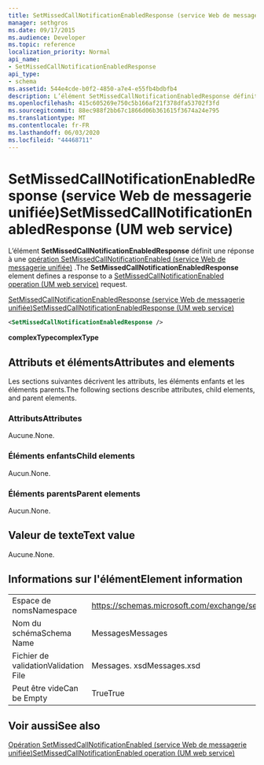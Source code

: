 ```yaml
---
title: SetMissedCallNotificationEnabledResponse (service Web de messagerie unifiée)
manager: sethgros
ms.date: 09/17/2015
ms.audience: Developer
ms.topic: reference
localization_priority: Normal
api_name:
- SetMissedCallNotificationEnabledResponse
api_type:
- schema
ms.assetid: 544e4cde-b0f2-4850-a7e4-e55fb4bdbfb4
description: L’élément SetMissedCallNotificationEnabledResponse définit une réponse à une opération SetMissedCallNotificationEnabled (service Web de messagerie unifiée).
ms.openlocfilehash: 415c605269e750c5b166af21f378dfa53702f3fd
ms.sourcegitcommit: 88ec988f2bb67c1866d06b361615f3674a24e795
ms.translationtype: MT
ms.contentlocale: fr-FR
ms.lasthandoff: 06/03/2020
ms.locfileid: "44468711"
---
```

# <a name="setmissedcallnotificationenabledresponse-um-web-service"></a><span data-ttu-id="84110-103">SetMissedCallNotificationEnabledResponse (service Web de messagerie unifiée)</span><span class="sxs-lookup"><span data-stu-id="84110-103">SetMissedCallNotificationEnabledResponse (UM web service)</span></span>

<span data-ttu-id="84110-104">L’élément **SetMissedCallNotificationEnabledResponse** définit une réponse à une [opération SetMissedCallNotificationEnabled (service Web de messagerie unifiée)](setmissedcallnotificationenabled-operation-um-web-service.md) .</span><span class="sxs-lookup"><span data-stu-id="84110-104">The **SetMissedCallNotificationEnabledResponse** element defines a response to a [SetMissedCallNotificationEnabled operation (UM web service)](setmissedcallnotificationenabled-operation-um-web-service.md) request.</span></span> 
  
[<span data-ttu-id="84110-105">SetMissedCallNotificationEnabledResponse (service Web de messagerie unifiée)</span><span class="sxs-lookup"><span data-stu-id="84110-105">SetMissedCallNotificationEnabledResponse (UM web service)</span></span>](setmissedcallnotificationenabledresponse-um-web-service.md)
  
```xml
<SetMissedCallNotificationEnabledResponse />
```

 <span data-ttu-id="84110-106">**complexType**</span><span class="sxs-lookup"><span data-stu-id="84110-106">**complexType**</span></span>
## <a name="attributes-and-elements"></a><span data-ttu-id="84110-107">Attributs et éléments</span><span class="sxs-lookup"><span data-stu-id="84110-107">Attributes and elements</span></span>

<span data-ttu-id="84110-108">Les sections suivantes décrivent les attributs, les éléments enfants et les éléments parents.</span><span class="sxs-lookup"><span data-stu-id="84110-108">The following sections describe attributes, child elements, and parent elements.</span></span>
  
### <a name="attributes"></a><span data-ttu-id="84110-109">Attributs</span><span class="sxs-lookup"><span data-stu-id="84110-109">Attributes</span></span>

<span data-ttu-id="84110-110">Aucune.</span><span class="sxs-lookup"><span data-stu-id="84110-110">None.</span></span>
  
### <a name="child-elements"></a><span data-ttu-id="84110-111">Éléments enfants</span><span class="sxs-lookup"><span data-stu-id="84110-111">Child elements</span></span>

<span data-ttu-id="84110-112">Aucun.</span><span class="sxs-lookup"><span data-stu-id="84110-112">None.</span></span>
  
### <a name="parent-elements"></a><span data-ttu-id="84110-113">Éléments parents</span><span class="sxs-lookup"><span data-stu-id="84110-113">Parent elements</span></span>

<span data-ttu-id="84110-114">Aucun.</span><span class="sxs-lookup"><span data-stu-id="84110-114">None.</span></span>
  
## <a name="text-value"></a><span data-ttu-id="84110-115">Valeur de texte</span><span class="sxs-lookup"><span data-stu-id="84110-115">Text value</span></span>

<span data-ttu-id="84110-116">Aucune.</span><span class="sxs-lookup"><span data-stu-id="84110-116">None.</span></span>
  
## <a name="element-information"></a><span data-ttu-id="84110-117">Informations sur l'élément</span><span class="sxs-lookup"><span data-stu-id="84110-117">Element information</span></span>

|||
|:-----|:-----|
|<span data-ttu-id="84110-118">Espace de noms</span><span class="sxs-lookup"><span data-stu-id="84110-118">Namespace</span></span>  <br/> |https://schemas.microsoft.com/exchange/services/2006/messages  <br/> |
|<span data-ttu-id="84110-119">Nom du schéma</span><span class="sxs-lookup"><span data-stu-id="84110-119">Schema Name</span></span>  <br/> |<span data-ttu-id="84110-120">Messages</span><span class="sxs-lookup"><span data-stu-id="84110-120">Messages</span></span>  <br/> |
|<span data-ttu-id="84110-121">Fichier de validation</span><span class="sxs-lookup"><span data-stu-id="84110-121">Validation File</span></span>  <br/> |<span data-ttu-id="84110-122">Messages. xsd</span><span class="sxs-lookup"><span data-stu-id="84110-122">Messages.xsd</span></span>  <br/> |
|<span data-ttu-id="84110-123">Peut être vide</span><span class="sxs-lookup"><span data-stu-id="84110-123">Can be Empty</span></span>  <br/> |<span data-ttu-id="84110-124">True</span><span class="sxs-lookup"><span data-stu-id="84110-124">True</span></span>  <br/> |
   
## <a name="see-also"></a><span data-ttu-id="84110-125">Voir aussi</span><span class="sxs-lookup"><span data-stu-id="84110-125">See also</span></span>



[<span data-ttu-id="84110-126">Opération SetMissedCallNotificationEnabled (service Web de messagerie unifiée)</span><span class="sxs-lookup"><span data-stu-id="84110-126">SetMissedCallNotificationEnabled operation (UM web service)</span></span>](setmissedcallnotificationenabled-operation-um-web-service.md)

